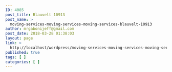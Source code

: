 ```yaml
---
ID: 4085
post_title: Blauvelt 10913
post_name: >
  moving-services-moving-services-moving-services-blauvelt-10913
author: mrgabonijeff@gmail.com
post_date: 2018-03-28 01:38:03
layout: page
link: >
  http://localhost/wordpress/moving-services-moving-services-moving-services-blauvelt-10913/
published: true
tags: [ ]
categories: [ ]
---
```

